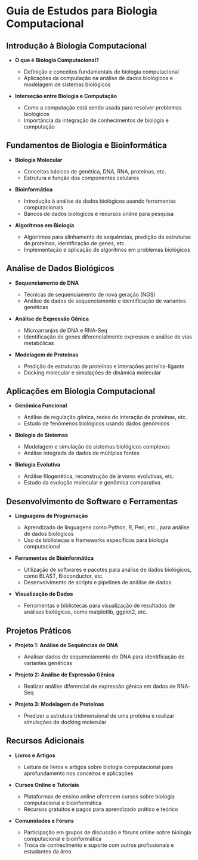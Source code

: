 # Guia de Estudos para Biologia Computacional

## Introdução à Biologia Computacional

- **O que é Biologia Computacional?**
  - Definição e conceitos fundamentais de biologia computacional
  - Aplicações da computação na análise de dados biológicos e modelagem de sistemas biológicos

- **Interseção entre Biologia e Computação**
  - Como a computação está sendo usada para resolver problemas biológicos
  - Importância da integração de conhecimentos de biologia e computação

## Fundamentos de Biologia e Bioinformática

- **Biologia Molecular**
  - Conceitos básicos de genética, DNA, RNA, proteínas, etc.
  - Estrutura e função dos componentes celulares

- **Bioinformática**
  - Introdução à análise de dados biológicos usando ferramentas computacionais
  - Bancos de dados biológicos e recursos online para pesquisa

- **Algoritmos em Biologia**
  - Algoritmos para alinhamento de sequências, predição de estruturas de proteínas, identificação de genes, etc.
  - Implementação e aplicação de algoritmos em problemas biológicos

## Análise de Dados Biológicos

- **Sequenciamento de DNA**
  - Técnicas de sequenciamento de nova geração (NGS)
  - Análise de dados de sequenciamento e identificação de variantes genéticas

- **Análise de Expressão Gênica**
  - Microarranjos de DNA e RNA-Seq
  - Identificação de genes diferencialmente expressos e análise de vias metabólicas

- **Modelagem de Proteínas**
  - Predição de estruturas de proteínas e interações proteína-ligante
  - Docking molecular e simulações de dinâmica molecular

## Aplicações em Biologia Computacional

- **Genômica Funcional**
  - Análise de regulação gênica, redes de interação de proteínas, etc.
  - Estudo de fenômenos biológicos usando dados genômicos

- **Biologia de Sistemas**
  - Modelagem e simulação de sistemas biológicos complexos
  - Análise integrada de dados de múltiplas fontes

- **Biologia Evolutiva**
  - Análise filogenética, reconstrução de árvores evolutivas, etc.
  - Estudo da evolução molecular e genômica comparativa

## Desenvolvimento de Software e Ferramentas

- **Linguagens de Programação**
  - Aprendizado de linguagens como Python, R, Perl, etc., para análise de dados biológicos
  - Uso de bibliotecas e frameworks específicos para biologia computacional

- **Ferramentas de Bioinformática**
  - Utilização de softwares e pacotes para análise de dados biológicos, como BLAST, Bioconductor, etc.
  - Desenvolvimento de scripts e pipelines de análise de dados

- **Visualização de Dados**
  - Ferramentas e bibliotecas para visualização de resultados de análises biológicas, como matplotlib, ggplot2, etc.

## Projetos Práticos

- **Projeto 1: Análise de Sequências de DNA**
  - Analisar dados de sequenciamento de DNA para identificação de variantes genéticas

- **Projeto 2: Análise de Expressão Gênica**
  - Realizar análise diferencial de expressão gênica em dados de RNA-Seq

- **Projeto 3: Modelagem de Proteínas**
  - Predizer a estrutura tridimensional de uma proteína e realizar simulações de docking molecular

## Recursos Adicionais

- **Livros e Artigos**
  - Leitura de livros e artigos sobre biologia computacional para aprofundamento nos conceitos e aplicações

- **Cursos Online e Tutoriais**
  - Plataformas de ensino online oferecem cursos sobre biologia computacional e bioinformática
  - Recursos gratuitos e pagos para aprendizado prático e teórico

- **Comunidades e Fóruns**
  - Participação em grupos de discussão e fóruns online sobre biologia computacional e bioinformática
  - Troca de conhecimento e suporte com outros profissionais e estudantes da área

